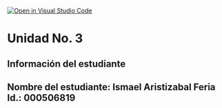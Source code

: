 [![Open in Visual Studio Code](https://classroom.github.com/assets/open-in-vscode-2e0aaae1b6195c2367325f4f02e2d04e9abb55f0b24a779b69b11b9e10269abc.svg)](https://classroom.github.com/online_ide?assignment_repo_id=18559927&assignment_repo_type=AssignmentRepo)
# Unidad No. 3
## Información del estudiante  
Nombre del estudiante:  Ismael Aristizabal Feria
Id.: 000506819
---

